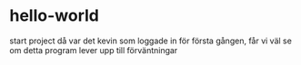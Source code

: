 # hello-world
start project
då var det kevin som loggade in för första gången, får vi väl se om detta program
lever upp till förväntningar
